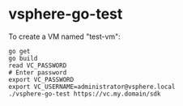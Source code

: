 # vsphere-go-test

To create a VM named "test-vm":

```
go get
go build
read VC_PASSWORD
# Enter password
export VC_PASSWORD
export VC_USERNAME=administrator@vsphere.local
./vsphere-go-test https://vc.my.domain/sdk
```
